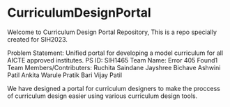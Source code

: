# CurriculumDesignPortal

Welcome to Curriculum Design Portal Repository,
This is a repo specially created for SIH2023.

Problem Statement: Unified portal for developing a model curriculum for all AICTE approved institutes.
PS ID: SIH1465
Team Name: Error 405 Found1
Team Members/Contributers:
                          Ruchita Saindane
                          Jayshree Bichave
                          Ashwini Patil
                          Ankita Warule
                          Pratik Bari
                          Vijay Patil

We have designed a portal for curriculum designers to make the proccess of curriculum design easier using various curriculum design tools.
